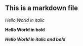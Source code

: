 ## This is a markdown file

*Hello World in italic*

**Hello World in bold**

***Hello World in italic and bold***
